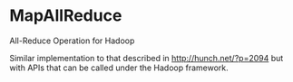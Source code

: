 MapAllReduce
============

All-Reduce Operation for Hadoop

Similar implementation to that described in http://hunch.net/?p=2094 but with APIs that can be called under the Hadoop framework.